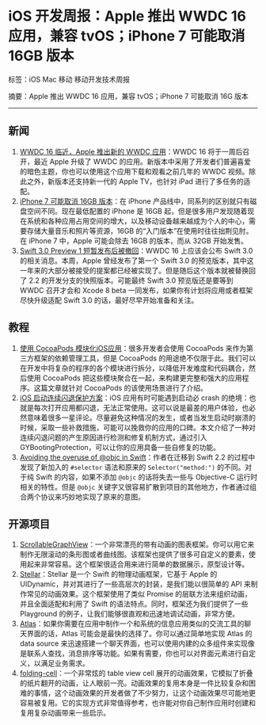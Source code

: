 # iOS 开发周报：Apple 推出 WWDC 16 应用，兼容 tvOS；iPhone 7 可能取消 16GB 版本

标签：iOS Mac 移动 移动开发技术周报

摘要：Apple 推出 WWDC 16 应用，兼容 tvOS；iPhone 7 可能取消 16G 版本

---

## 新闻

1. [WWDC 16 临近，Apple 推出新的 WWDC 应用](http://www.macrumors.com/2016/06/03/apple-updates-wwdc-app-for-2016/)：WWDC 16 将于一周后召开，最近 Apple 升级了 WWDC 的应用。新版本中采用了开发者们普遍喜爱的暗色主题，你也可以使用这个应用下载和观看之前几年的 WWDC 视频。除此之外，新版本还支持新一代的 Apple TV，也针对 iPad 进行了多任务的适配。
2. [iPhone 7 可能取消 16GB 版本](http://www.macrumors.com/2016/06/01/iphone-7-storage-32gb-64gb-256gb/)：在 iPhone 产品线中，同系列的区别就只有磁盘空间不同。现在最低配置的 iPhone 是 16GB 起，但是很多用户发现随着现在系统和各种应用占用空间的增大，以及移动设备越来越成为个人的中心，需要存储大量音乐和照片等资源，16GB 的“入门版本”在使用时往往拙荆见肘。在 iPhone 7 中，Apple 可能会除去 16GB 的版本，而从 32GB 开始发售。
3. [Swift 3.0 Preview 1 短暂发布后被撤回](https://swift.org/download/#releases)：WWDC 16 上应该会公布 Swift 3.0 的相关消息。本周，Apple 曾经发布了第一个 Swift 3.0 的预览版本，其中这一年来的大部分被接受的提案都已经被实现了。但是随后这个版本就被替换回了 2.2 的开发分支的快照版本。可能最终 Swift 3.0 预览版还是要等到 WWDC 召开才会和 Xcode 8 beta 一同发布，如果你有计划将应用或者框架尽快升级适配 Swift 3.0 的话，最好尽早开始准备和关注。

## 教程

1. [使用 CocoaPods 模块化iOS应用](http://www.jianshu.com/p/a8db4fa6d155)：很多开发者会使用 CocoaPods 来作为第三方框架的依赖管理工具，但是 CocoaPods 的用途绝不仅限于此。我们可以在开发中将复杂的程序的各个模块进行拆分，以降低开发难度和代码耦合，然后使用 CocoaPods 把这些模块聚合在一起，来构建更完整和强大的应用程序。这篇文章就针对 CocoaPods 的该使用场景进行了介绍。
2. [iOS 启动连续闪退保护方案](http://wereadteam.github.io/2016/05/23/GYBootingProtection/)：iOS 应用有时可能遇到启动必 crash 的绝境：也就是每次打开应用都闪退，无法正常使用。这可以说是最差的用户体验，也必然意味着很多一星评论。尽量避免这种情况的发生，或者当发生启动时崩溃的时候，采取一些补救措施，可能可以挽救你的应用的口碑。本文介绍了一种对连续闪退问题的产生原因进行检测和修复机制方式，通过引入 GYBootingProtection，可以让你的应用具备一些自修复的功能。
3. [Avoiding the overuse of @objc in Swift](http://www.jessesquires.com/avoiding-objc-in-swift/)：作者在迁移到 Swift 2.2 的过程中发现了新加入的 `#selector` 语法和原来的 `Selector("method:")` 的不同。对于纯 Swift 的内容，如果不添加 `@objc` 的话将失去一些与 Objective-C 运行时相关的特性。但是 `@objc` 关键字又很容易扩散到项目的其他地方，作者通过组合两个协议来巧妙地实现了原来的意图。

## 开源项目

1. [ScrollableGraphView](https://github.com/philackm/Scrollable-GraphView)：一个非常漂亮的带有动画的图表框架。你可以用它来制作无限滚动的条形图或者曲线图。该框架也提供了很多可自定义的要素，使用起来非常容易。这个框架很适合用来进行简单的数据展示，原型设计等。
2. [Stellar](https://github.com/AugustRush/Stellar)：Stellar 是一个 Swift 的物理动画框架，它基于 Apple 的 UIDynamic，并对其进行了一些高层次的封装，是我们能以很简单的 API 来制作常见的动画效果。这个框架使用了类似 Promise 的层联方法来组织动画，并且全面适配和利用了 Swift 的语法特点。同时，框架还为我们提供了一些 Playground 的例子，让我们能够很直观和迅速地调试动画，非常方便。
3. [Atlas](https://github.com/layerhq/Atlas-iOS)：如果你需要在应用中制作一个和系统的信息应用类似的交流工具的聊天界面的话，Atlas 可能会是最快的选择了。你可以通过简单地实现 Atlas 的 data source 来迅速搭建一个聊天界面，也可以使用内建的众多组件来实现像是联系人查找，消息排序等功能。如果有需要，你也可以对界面元素进行自定义，以满足业务需求。
4. [folding-cell](https://github.com/Ramotion/folding-cell)：一个非常炫的 table view cell 展开的动画效果，它模拟了折叠的纸片翻开的动画，让人眼前一亮。动画效果的复用本身是一件比较复杂和困难的事情，这个动画效果的开发者做了不少努力，让这个动画效果尽可能地更容易被复用。它的实现方式非常值得参考，也许能对你自己制作应用时创建和复用复杂动画带来一些启示。


